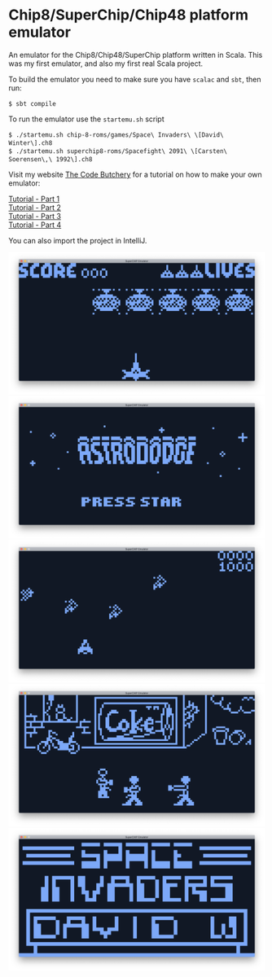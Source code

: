Chip8/SuperChip/Chip48 platform emulator
====================================
An emulator for the Chip8/Chip48/SuperChip platform written in Scala.
This was my first emulator, and also my first real Scala project.

To build the emulator you need to make sure you have `scalac` and `sbt`, then run:
```
$ sbt compile
```

To run the emulator use the `startemu.sh` script
```
$ ./startemu.sh chip-8-roms/games/Space\ Invaders\ \[David\ Winter\].ch8
$ ./startemu.sh superchip8-roms/Spacefight\ 2091\ \[Carsten\ Soerensen\,\ 1992\].ch8
```

Visit my website [The Code Butchery](https://thecodebutchery.com) for a tutorial on how to make your own emulator:

[Tutorial - Part 1](https://thecodebutchery.com/2018/11/22/write-a-chip8-retro-gaming-emulator-in-one-day-introduction/) <br>
[Tutorial - Part 2](https://thecodebutchery.com/2018/11/25/write-a-chip8-retro-gaming-emulator-in-one-day-loading-the-first-rom/)<br>
[Tutorial - Part 3](https://thecodebutchery.com/2018/12/03/write-a-chip8-retro-gaming-emulator-in-one-day-controller-and-display/)<br>
[Tutorial - Part 4](https://thecodebutchery.com/2018/12/16/write-a-chip8-retro-gaming-emulator-in-one-day-the-cpu-and-its-done/)<br>


You can also import the project in IntelliJ.

![Space Fight](https://raw.githubusercontent.com/FrancescoRigoni/SuperChipEmulator/master/screenshots/space-fight.png "Space Fight")
![Super Astrododge](https://raw.githubusercontent.com/FrancescoRigoni/SuperChipEmulator/master/screenshots/super-astro-dodge.png "Super Astrododge")
![Super Astrododge](https://raw.githubusercontent.com/FrancescoRigoni/SuperChipEmulator/master/screenshots/super-astro-dodge-2.png "Super Astrododge")
![Single Dragon](https://raw.githubusercontent.com/FrancescoRigoni/SuperChipEmulator/master/screenshots/single-dragon.png "Single Dragon")
![Space Invaders](https://raw.githubusercontent.com/FrancescoRigoni/SuperChipEmulator/master/screenshots/space-invaders.png "Space Invaders")
